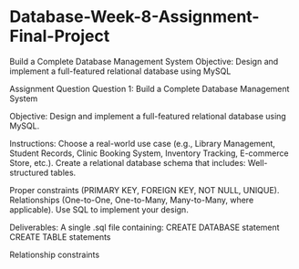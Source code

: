 # Database-Week-8-Assignment-Final-Project
Build a Complete Database Management System  Objective: Design and implement a full-featured relational database using MySQL

Assignment Question
Question 1: Build a Complete Database Management System

Objective:
Design and implement a full-featured relational database using MySQL.

Instructions:
Choose a real-world use case (e.g., Library Management, Student Records, Clinic Booking System, Inventory Tracking, E-commerce Store, etc.).
Create a relational database schema that includes:
Well-structured tables.

Proper constraints (PRIMARY KEY, FOREIGN KEY, NOT NULL, UNIQUE).
Relationships (One-to-One, One-to-Many, Many-to-Many, where applicable).
Use SQL to implement your design. 

Deliverables:
A single .sql file containing:
CREATE DATABASE statement
CREATE TABLE statements

Relationship constraints
